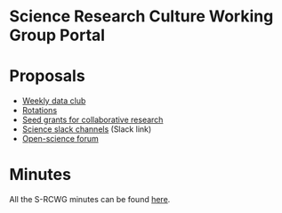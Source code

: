 

Science Research Culture Working Group Portal
=============================================

# Proposals

- [Weekly data club](proposals/weeklyDataClub.html)
- [Rotations](proposals/rotations.html)
- [Seed grants for collaborative research](proposals/seedGrants.html)
- [Science slack channels](https://swc-neuro.slack.com/files/T7S8UFBGR/F01GBDU8EMN) (Slack link)
- [Open-science forum](proposals/openScienceForum.html)

# Minutes
All the S-RCWG minutes can be found <a href="minutes/allMinutes.html">here</a>.
